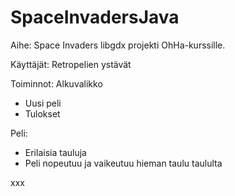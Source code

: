 # SpaceInvadersJava
Aihe: Space Invaders libgdx projekti OhHa-kurssille.

Käyttäjät: 
Retropelien ystävät

Toiminnot:
Alkuvalikko
- Uusi peli
- Tulokset

Peli:
- Erilaisia tauluja
- Peli nopeutuu ja vaikeutuu hieman taulu taululta

xxx


